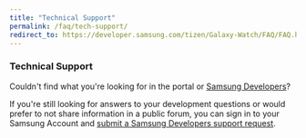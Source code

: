 ```yaml
---
title: "Technical Support"
permalink: /faq/tech-support/
redirect_to: https://developer.samsung.com/tizen/Galaxy-Watch/FAQ/FAQ.html
---
```


### Technical Support

Couldn't find what you're looking for in the portal or [Samsung Developers](https://developer.samsung.com/)?

If you're still looking for answers to your development questions or would prefer to not share information in a public forum, you can sign in to your Samsung Account and [submit a Samsung Developers support request](http://program.developer.samsung.com/dashboard/support-requests/).
